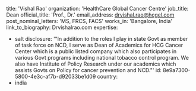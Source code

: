 title: 'Vishal Rao'
organization: 'HealthCare Global Cancer Centre'
job_title: Dean
official_title: 'Prof., Dr.'
email_address: drvishal.rao@hcgel.com
post_nominal_letters: 'MS, FRCS, FACS'
works_in: 'Bangalore, India'
link_to_biography: Drvishalrao.com
expertise:
  - salt
disclosure: '"In addition to the roles I play in state Govt as member of task force on NCD, I serve as Dean of Academics for HCG Cancer Center which is a public listed company which also participates in various Govt programs including national tobacco control program. We also have Institute of Policy Research under our academics which assists Govts on Policy for cancer prevention and NCD."'
id: 8e9a7300-5800-4e3c-af7b-d92033be1d09
country:
  - india

